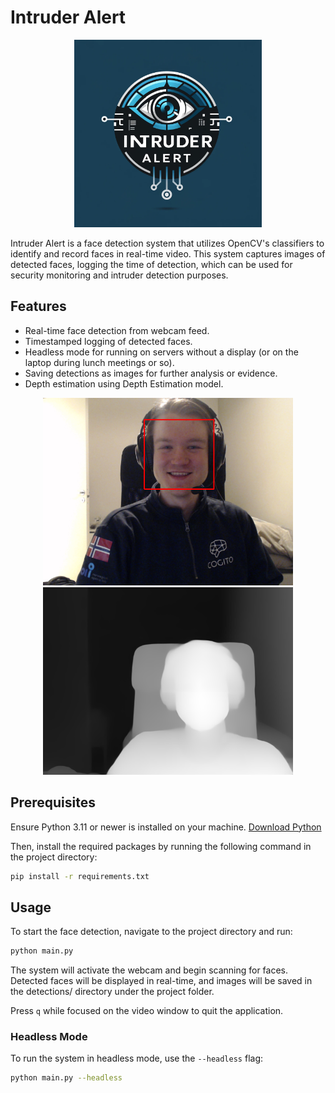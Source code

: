 # Intruder Alert

<div align="center">
    <img src="docs/images/logo.png" alt="Logo" width="300" height="300">
</div>


Intruder Alert is a face detection system that utilizes OpenCV's classifiers to identify and record faces in real-time video. This system captures images of detected faces, logging the time of detection, which can be used for security monitoring and intruder detection purposes.

## Features
- Real-time face detection from webcam feed.
- Timestamped logging of detected faces.
- Headless mode for running on servers without a display (or on the laptop during lunch meetings or so).
- Saving detections as images for further analysis or evidence.
- Depth estimation using Depth Estimation model.

<div align="center">
    <img src="docs/images/roi_detected.png" alt="roi" width="400">
    <img src="docs/images/predicted_depth.png" alt="depth" width="400">
</div>

## Prerequisites
Ensure Python 3.11 or newer is installed on your machine. [Download Python](https://www.python.org/downloads/)

Then, install the required packages by running the following command in the project directory:
```bash
pip install -r requirements.txt
```

## Usage
To start the face detection, navigate to the project directory and run:

```bash
python main.py
```

The system will activate the webcam and begin scanning for faces. Detected faces will be displayed in real-time, and images will be saved in the detections/ directory under the project folder.

Press `q` while focused on the video window to quit the application.


### Headless Mode
To run the system in headless mode, use the `--headless` flag:
```bash
python main.py --headless
```